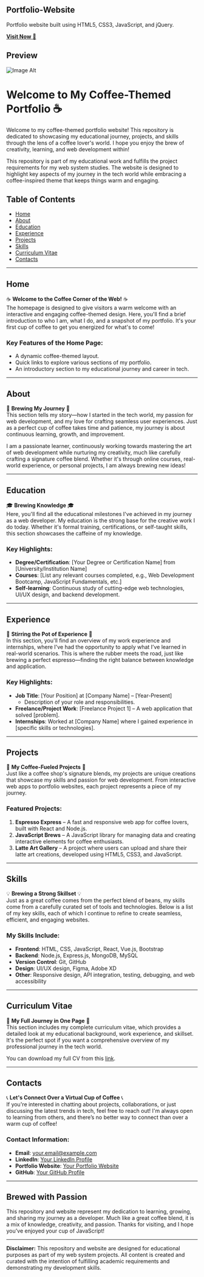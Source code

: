 ## Portfolio-Website
Portfolio website built using HTML5, CSS3, JavaScript, and jQuery.

<a href="https://rhed18.github.io/PortfolioWebsite2024/" target="_blank">**Visit Now** 🚀</a>

## Preview
![Image Alt](https://github.com/Rhed18/PortfolioWebsite2024/blob/69a2b6a5251539be760cdaeaa7926902ebdecfd6/preview%20image.png)

# Welcome to My Coffee-Themed Portfolio ☕️

Welcome to my coffee-themed portfolio website! This repository is dedicated to showcasing my educational journey, projects, and skills through the lens of a coffee lover's world. I hope you enjoy the brew of creativity, learning, and web development within!

This repository is part of my educational work and fulfills the project requirements for my web system studies. The website is designed to highlight key aspects of my journey in the tech world while embracing a coffee-inspired theme that keeps things warm and engaging.

## Table of Contents

- [Home](#home)
- [About](#about)
- [Education](#education)
- [Experience](#experience)
- [Projects](#projects)
- [Skills](#skills)
- [Curriculum Vitae](#curriculum-vitae)
- [Contacts](#contacts)

---

## Home

☕️ **Welcome to the Coffee Corner of the Web!** ☕️  
The homepage is designed to give visitors a warm welcome with an interactive and engaging coffee-themed design. Here, you'll find a brief introduction to who I am, what I do, and a snapshot of my portfolio. It's your first cup of coffee to get you energized for what's to come!

### Key Features of the Home Page:
- A dynamic coffee-themed layout.
- Quick links to explore various sections of my portfolio.
- An introductory section to my educational journey and career in tech.

---

## About

🌱 **Brewing My Journey** 🌱  
This section tells my story—how I started in the tech world, my passion for web development, and my love for crafting seamless user experiences. Just as a perfect cup of coffee takes time and patience, my journey is about continuous learning, growth, and improvement.

I am a passionate learner, continuously working towards mastering the art of web development while nurturing my creativity, much like carefully crafting a signature coffee blend. Whether it's through online courses, real-world experience, or personal projects, I am always brewing new ideas!

---

## Education

🎓 **Brewing Knowledge** 🎓  
Here, you'll find all the educational milestones I've achieved in my journey as a web developer. My education is the strong base for the creative work I do today. Whether it's formal training, certifications, or self-taught skills, this section showcases the caffeine of my knowledge.

### Key Highlights:
- **Degree/Certification**: [Your Degree or Certification Name] from [University/Institution Name]
- **Courses**: [List any relevant courses completed, e.g., Web Development Bootcamp, JavaScript Fundamentals, etc.]
- **Self-learning**: Continuous study of cutting-edge web technologies, UI/UX design, and backend development.

---

## Experience

💼 **Stirring the Pot of Experience** 💼  
In this section, you'll find an overview of my work experience and internships, where I've had the opportunity to apply what I’ve learned in real-world scenarios. This is where the rubber meets the road, just like brewing a perfect espresso—finding the right balance between knowledge and application.

### Key Highlights:
- **Job Title**: [Your Position] at [Company Name] – [Year-Present]
  - Description of your role and responsibilities.
- **Freelance/Project Work**: [Freelance Project 1] – A web application that solved [problem].
- **Internships**: Worked at [Company Name] where I gained experience in [specific skills or technologies].

---

## Projects

🔨 **My Coffee-Fueled Projects** 🔨  
Just like a coffee shop's signature blends, my projects are unique creations that showcase my skills and passion for web development. From interactive web apps to portfolio websites, each project represents a piece of my journey.

### Featured Projects:
1. **Espresso Express** – A fast and responsive web app for coffee lovers, built with React and Node.js.
2. **JavaScript Brews** – A JavaScript library for managing data and creating interactive elements for coffee enthusiasts.
3. **Latte Art Gallery** – A project where users can upload and share their latte art creations, developed using HTML5, CSS3, and JavaScript.

---

## Skills

💡 **Brewing a Strong Skillset** 💡  
Just as a great coffee comes from the perfect blend of beans, my skills come from a carefully curated set of tools and technologies. Below is a list of my key skills, each of which I continue to refine to create seamless, efficient, and engaging websites.

### My Skills Include:
- **Frontend**: HTML, CSS, JavaScript, React, Vue.js, Bootstrap
- **Backend**: Node.js, Express.js, MongoDB, MySQL
- **Version Control**: Git, GitHub
- **Design**: UI/UX design, Figma, Adobe XD
- **Other**: Responsive design, API integration, testing, debugging, and web accessibility

---

## Curriculum Vitae

📄 **My Full Journey in One Page** 📄  
This section includes my complete curriculum vitae, which provides a detailed look at my educational background, work experience, and skillset. It's the perfect spot if you want a comprehensive overview of my professional journey in the tech world.

You can download my full CV from this [link](#).

---

## Contacts

📞 **Let's Connect Over a Virtual Cup of Coffee** 📞  
If you're interested in chatting about projects, collaborations, or just discussing the latest trends in tech, feel free to reach out! I'm always open to learning from others, and there’s no better way to connect than over a warm cup of coffee!

### Contact Information:
- **Email**: [your.email@example.com](mailto:your.email@example.com)
- **LinkedIn**: [Your LinkedIn Profile](https://www.linkedin.com/in/yourname)
- **Portfolio Website**: [Your Portfolio Website](http://yourportfolio.com)
- **GitHub**: [Your GitHub Profile](https://github.com/yourname)

---

## Brewed with Passion

This repository and website represent my dedication to learning, growing, and sharing my journey as a developer. Much like a great coffee blend, it is a mix of knowledge, creativity, and passion. Thanks for visiting, and I hope you’ve enjoyed your cup of JavaScript!

---

**Disclaimer:** This repository and website are designed for educational purposes as part of my web system projects. All content is created and curated with the intention of fulfilling academic requirements and demonstrating my development skills.

